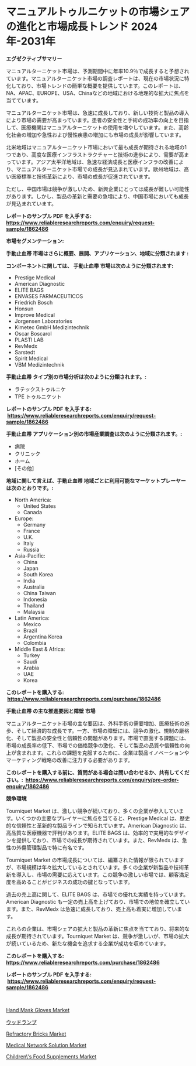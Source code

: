 <p><h1>マニュアルトゥルニケットの市場シェアの進化と市場成長トレンド 2024年-2031年</h1></p><p><strong>エグゼクティブサマリー</strong></p>
<p><p>マニュアルターニケット市場は、予測期間中に年率10.9％で成長すると予想されています。マニュアルターニケット市場の調査レポートは、現在の市場状況に特化しており、市場トレンドの簡単な概要を提供しています。このレポートは、NA、APAC、EUROPE、USA、Chinaなどの地域における地理的な拡大に焦点を当てています。</p><p>マニュアルターニケット市場は、急速に成長しており、新しい技術と製品の導入により市場の需要が高まっています。患者の安全性と手術の成功率の向上を目指して、医療機関はマニュアルターニケットの使用を増やしています。また、高齢化社会の増加や急性および慢性疾患の増加にも市場の成長が影響しています。</p><p>北米地域はマニュアルターニケット市場において最も成長が期待される地域の1つであり、高度な医療インフラストラクチャーと技術の進歩により、需要が高まっています。アジア太平洋地域は、急速な経済成長と医療インフラの改善により、マニュアルターニケット市場での成長が見込まれています。欧州地域は、高い医療標準と技術革新により、市場の成長が促進されています。</p><p>ただし、中国市場は競争が激しいため、新興企業にとっては成長が難しい可能性があります。しかし、製品の革新と需要の急増により、中国市場においても成長が見込まれています。</p></p>
<p><strong>レポートのサンプル PDF を入手する: <a href="https://www.reliableresearchreports.com/enquiry/request-sample/1862486">https://www.reliableresearchreports.com/enquiry/request-sample/1862486</a></strong></p>
<p><strong>市場セグメンテーション:</strong></p>
<p><strong> 手動止血帯 市場はさらに概要、展開、アプリケーション、地域に分類されます :</strong></p>
<p><strong>コンポーネントに関しては、 手動止血帯 市場は次のように分類されます: &nbsp;</strong></p>
<p><ul><li>Prestige Medical</li><li>American Diagnostic</li><li>ELITE BAGS</li><li>ENVASES FARMACEUTICOS</li><li>Friedrich Bosch</li><li>Honsun</li><li>Improve Medical</li><li>Jorgensen Laboratories</li><li>Kimetec GmbH Medizintechnik</li><li>Oscar Boscarol</li><li>PLASTI LAB</li><li>RevMedx</li><li>Sarstedt</li><li>Spirit Medical</li><li>VBM Medizintechnik</li></ul></p>
<p><strong> 手動止血帯 タイプ別の市場分析は次のように分類されます。:</strong></p>
<p><ul><li>ラテックストゥルニケ</li><li>TPE トゥルニケット</li></ul></p>
<p><strong>レポートのサンプル PDF を入手する: &nbsp;<a href="https://www.reliableresearchreports.com/enquiry/request-sample/1862486">https://www.reliableresearchreports.com/enquiry/request-sample/1862486</a></strong></p>
<p><strong> 手動止血帯 アプリケーション別の市場産業調査は次のように分類されます。:</strong></p>
<p><ul><li>病院</li><li>クリニック</li><li>ホーム</li><li>[その他]</li></ul></p>
<p><strong>地域に関して言えば、手動止血帯 地域ごとに利用可能なマーケットプレーヤーは次のとおりです。:</strong></p>
<p><ul>
    <li>
        North America:
        <ul>
            <li>United States</li>
            <li>Canada</li>
        </ul>
    </li>
    <li>
        Europe:
        <ul>
            <li>Germany</li>
            <li>France</li>
            <li>U.K.</li>
            <li>Italy</li>
            <li>Russia</li>
        </ul>
    </li>
    <li>
        Asia-Pacific:
        <ul>
            <li>China</li>
            <li>Japan</li>
            <li>South Korea</li>
            <li>India</li>
            <li>Australia</li>
            <li>China Taiwan</li>
            <li>Indonesia</li>
            <li>Thailand</li>
            <li>Malaysia</li>
        </ul>
    </li>
    <li>
        Latin America:
        <ul>
            <li>Mexico</li>
            <li>Brazil</li>
            <li>Argentina Korea</li>
            <li>Colombia</li>
        </ul>
    </li>
    <li>
        Middle East & Africa:
        <ul>
            <li>Turkey</li>
            <li>Saudi</li>
            <li>Arabia</li>
            <li>UAE</li>
            <li>Korea</li>
        </ul>
    </li>
    </ul></p>
<p><strong>このレポートを購入する: &nbsp;<a href="https://www.reliableresearchreports.com/purchase/1862486">https://www.reliableresearchreports.com/purchase/1862486</a></strong></p>
<p><strong>手動止血帯 の主な推進要因と障壁 市場</strong></p>
<p><p>マニュアルターニケット市場の主な要因は、外科手術の需要増加、医療技術の進歩、そして経済的な成長です。一方、市場の障壁には、競争の激化、規制の厳格化、そして製品の安全性と信頼性の問題があります。市場で直面する課題には、市場の成長率の低下、市場での価格競争の激化、そして製品の品質や信頼性の向上が含まれます。これらの課題を克服するために、企業は製品イノベーションやマーケティング戦略の改善に注力する必要があります。</p></p>
<p><strong>このレポートを購入する前に、質問がある場合は問い合わせるか、共有してください。:&nbsp; <a href="https://www.reliableresearchreports.com/enquiry/pre-order-enquiry/1862486">https://www.reliableresearchreports.com/enquiry/pre-order-enquiry/1862486</a></strong></p>
<p><strong>競争環境</strong></p>
<p><p>Tourniquet Market は、激しい競争が続いており、多くの企業が参入しています。いくつかの主要なプレイヤーに焦点を当てると、Prestige Medical は、歴史的な信頼性と革新的な製品ラインで知られています。American Diagnostic は、高品質な医療機器で評判があります。ELITE BAGS は、効率的で実用的なデザインを提供しており、市場での成長が期待されています。また、RevMedx は、急性の外傷管理製品で特に有名です。</p><p>Tourniquet Market の市場成長については、編纂された情報が限られていますが、市場規模は年々拡大しているとされています。多くの企業が新製品や技術革新を導入し、市場の需要に応えています。この競争の激しい市場では、顧客満足度を高めることがビジネスの成功の鍵となっています。</p><p>過去の売上高に関して、ELITE BAGS は、市場での優れた実績を持っています。American Diagnostic も一定の売上高を上げており、市場での地位を確立しています。また、RevMedx は急速に成長しており、売上高も着実に増加しています。</p><p>これらの企業は、市場シェアの拡大と製品の革新に焦点を当てており、将来的な成長が期待されています。Tourniquet Market は、競争が激しいが、市場の拡大が続いているため、新たな機会を追求する企業が成功を収めています。</p></p>
<p><strong>このレポートを購入する: &nbsp; <a href="https://www.reliableresearchreports.com/purchase/1862486">https://www.reliableresearchreports.com/purchase/1862486</a></strong></p>
<p><strong>レポートのサンプル PDF を入手する: &nbsp;<a href="https://www.reliableresearchreports.com/enquiry/request-sample/1862486">https://www.reliableresearchreports.com/enquiry/request-sample/1862486</a></strong><strong></strong></p>
<p>&nbsp;</p>
<p><p><a href="https://view.publitas.com/reportprime-1/hand-mask-gloves-market-research-report-reveals-the-latest-trends-and-opportunities-of-this-market-for-period-from-2023-2030/">Hand Mask Gloves Market</a></p><p><a href="https://github.com/zjkmgcs938405/Market-Research-Report-List-1/blob/main/5515150191898.md">ウッドランプ</a></p><p><a href="https://github.com/vimar16th/Market-Research-Report-List-3/blob/main/refractory-bricks-market.md">Refractory Bricks Market</a></p><p><a href="https://issuu.com/reportprime-2/docs/medical-network-solution-market-size-2030.pptx">Medical Network Solution Market</a></p><p><a href="https://view.publitas.com/reportprime-1/children-s-food-supplements-market-analysis-and-market-size-global-industry-overview-market-segmentation-and-forecast-2023-to-2030/">Children\'s Food Supplements Market</a></p></p>